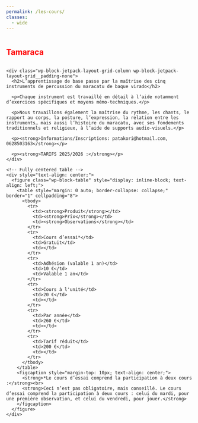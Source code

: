 ```yaml
---
permalink: /les-cours/
classes:
  - wide
---
```


<div class="row">
  <div class="col-md-12 text-center">
    <h2 style="color: red; display: inline-block;">Tamaraca</h2>

    <div class="wp-block-jetpack-layout-grid-column wp-block-jetpack-layout-grid__padding-none">
      <h2>L’apprentissage de base passe par la maîtrise des cinq instruments de percussion du maracatu de baque virado</h2>

      <p>Chaque instrument est travaillé en détail à l’aide notamment d’exercices spécifiques et moyens mémo-techniques.</p>

      <p>Nous travaillons également la maîtrise du rythme, les chants, le rapport au corps, la posture, l’expression, la relation entre les instruments… mais aussi l’histoire du maracatu, avec ses fondements traditionnels et religieux, à l’aide de supports audio-visuels.</p>

      <p><strong>Informations/Inscriptions: patakori@hotmail.com, 0628503163</strong></p>

      <p><strong>TARIFS 2025/2026 :</strong></p>
    </div>

    <!-- Fully centered table -->
    <div style="text-align: center;">
      <figure class="wp-block-table" style="display: inline-block; text-align: left;">
        <table style="margin: 0 auto; border-collapse: collapse;" border="1" cellpadding="8">
          <tbody>
            <tr>
              <td><strong>Produit</strong></td>
              <td><strong>Prix</strong></td>
              <td><strong>Observations</strong></td>
            </tr>
            <tr>
              <td>Cours d’essai*</td>
              <td>Gratuit</td>
              <td></td>
            </tr>
            <tr>
              <td>Adhésion (valable 1 an)</td>
              <td>10 €</td>
              <td>Valable 1 an</td>
            </tr>
            <tr>
              <td>Cours à l'unité</td>
              <td>20 €</td>
              <td></td>
            </tr>
            <tr>
              <td>Par année</td>
              <td>260 €</td>
              <td></td>
            </tr>
            <tr>
              <td>Tarif réduit</td>
              <td>200 €</td>
              <td></td>
            </tr>
          </tbody>
        </table>
        <figcaption style="margin-top: 10px; text-align: center;">
          <strong>*Le cours d’essai comprend la participation à deux cours :</strong><br>
          <strong>Ceci n’est pas obligatoire, mais conseillé. Le cours d’essai comprend la participation à deux cours : celui du mardi, pour une première observation, et celui du vendredi, pour jouer.</strong>
        </figcaption>
      </figure>
    </div>
  </div>
</div>

